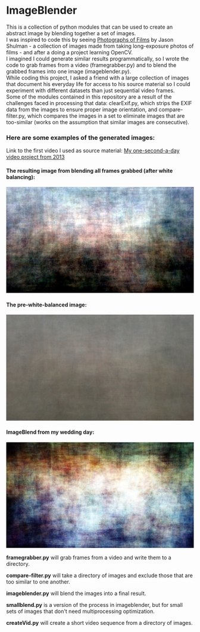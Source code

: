 # ImageBlender
This is a collection of python modules that can be used to create an abstract image by blending together a set of images.  
I was inspired to code this by seeing [Photographs of Films](http://www.jasonshulmanstudio.com/photographs-of-films/) by Jason Shulman - a collection of images made from taking long-exposure photos of films - and after a doing a project learning OpenCV.  
I imagined I could generate similar results programmatically, so I wrote the code to grab frames from a video (framegrabber.py) and to blend the grabbed frames into one image (imageblender.py).  
While coding this project, I asked a friend with a large collection of images that document his everyday life for access to his source material so I could experiment with different datasets than just sequential video frames.  
Some of the modules contained in this repository are a result of the challenges faced in processing that data: clearExif.py, which strips the EXIF data from the images to ensure proper image orientation, and compare-filter.py, which compares the images in a set to eliminate images that are too-similar (works on the assumption that similar images are consecutive).


### Here are some examples of the generated images:
Link to the first video I used as source material: [My one-second-a-day video project from 2013](https://vimeo.com/87742679)

#### The resulting image from blending all frames grabbed (after white balancing):
![The resulting image after white balance ](https://github.com/ncyates/ImageBlender/blob/master/samples/year2013wb.jpg)

#### The pre-white-balanced image:
![The pre-white-balanced image](https://github.com/ncyates/ImageBlender/blob/master/samples/year2013.jpg)

#### ImageBlend from my wedding day:
![Photos from my wedding day](https://github.com/ncyates/ImageBlender/blob/master/samples/weddingDay.jpg)

**framegrabber.py** will grab frames from a video and write them to a directory.

**compare-filter.py** will take a directory of images and exclude those that are too similar to one another.

**imageblender.py** will blend the images into a final result.

**smallblend.py** is a version of the process in imageblender, but for small sets of images that don't need multiprocessing optimization.

**createVid.py** will create a short video sequence from a directory of images.